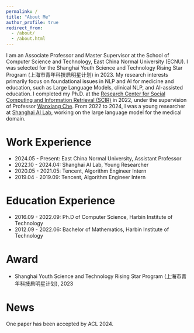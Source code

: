```yaml
---
permalink: /
title: "About Me"
author_profile: true
redirect_from: 
  - /about/
  - /about.html
---
```


I am an Associate Professor and Master Supervisor at the School of Computer Science and Technology, East China Normal University (ECNU). 
I was selected for the Shanghai Youth Science and Technology Rising Star Program (上海市青年科技启明星计划) in 2023.
My research interests primarily focus on foundational issues in NLP and AI for medicine and education, such as Large Language Models, clinical NLP, and AI-assisted education. 
I completed my Ph.D. at the [Research Center for Social Computing and Information Retrieval (SCIR)](https://ir.hit.edu.cn/) in 2022, under the supervision of Professor [Wanxiang Che](http://ir.hit.edu.cn/~car/). 
From 2022 to 2024, I was a young researcher at [Shanghai AI Lab](https://www.shlab.org.cn/), working on the large language model for the medical domain.

# Work Experience
* 2024.05 - Present: East China Normal University, Assistant Professor
* 2022.10 - 2024.04: Shanghai AI Lab, Young Researcher
* 2020.05 - 2021.05: Tencent, Algorithm Engineer Intern
* 2019.04 - 2019.09: Tencent, Algorithm Engineer Intern

# Education Experience
* 2016.09 - 2022.09: Ph.D of Computer Science,  Harbin Institute of Technology
* 2012.09 - 2022.06: Bachelor of Mathematics, Harbin Institute of Technology

# Award
* Shanghai Youth Science and Technology Rising Star Program (上海市青年科技启明星计划), 2023

# News
One paper has been accepted by ACL 2024.
